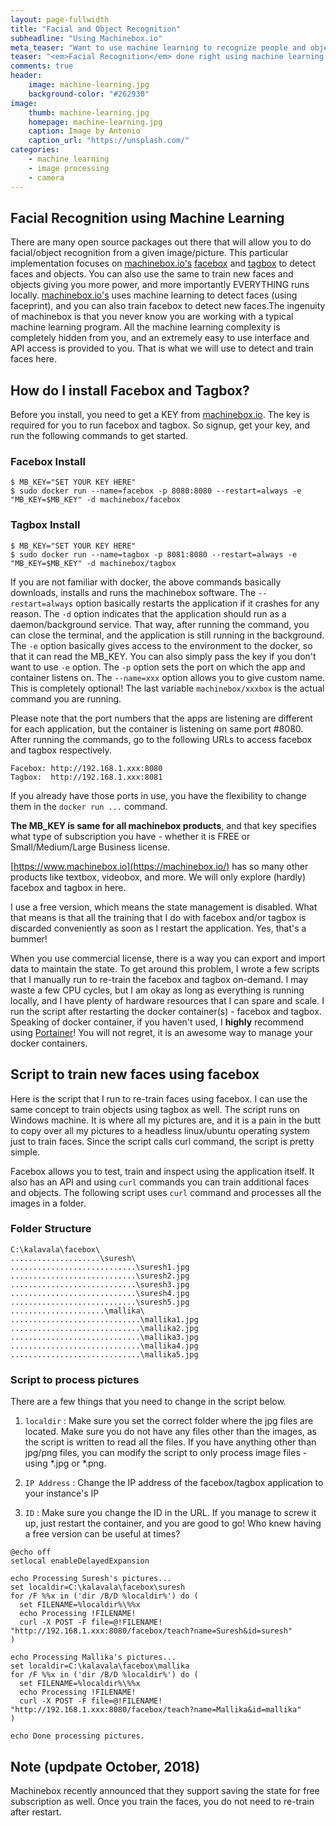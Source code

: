 ```yaml
---
layout: page-fullwidth
title: "Facial and Object Recognition"
subheadline: "Using Machinebox.io"
meta_teaser: "Want to use machine learning to recognize people and objects using your camera feed? Let's get started!"
teaser: "<em>Facial Recognition</em> done right using machine learning."
comments: true
header:
    image: machine-learning.jpg
    background-color: "#262930"
image:
    thumb: machine-learning.jpg
    homepage: machine-learning.jpg
    caption: Image by Antonio
    caption_url: "https://unsplash.com/"
categories:
    - machine learning
    - image processing
    - camera
---
```


## Facial Recognition using Machine Learning
There are many open source packages out there that will allow you to do facial/object recognition from a given image/picture. This particular implementation focuses on [machinebox.io's](https://www.machinebox.io) [facebox](https://machinebox.io/docs/facebox) and [tagbox](https://machinebox.io/docs/tagbox) to detect faces and objects. You can also use the same to train new faces and objects giving you more power, and more importantly EVERYTHING runs locally. [machinebox.io's](https://www.machinebox.io) uses machine learning to detect faces (using faceprint), and you can also train facebox to detect new faces.The ingenuity of machinebox is that you never know you are working with a typical machine learning program. All the machine learning complexity is completely hidden from you, and an extremely easy to use interface and API access is provided to you. That is what we will use to detect and train faces here.

## How do I install Facebox and Tagbox?
Before you install, you need to get a KEY from [machinebox.io](https://machinebox.io/). The key is required for you to run facebox and tagbox. So signup, get your key, and run the following commands to get started. 

### Facebox Install
```
$ MB_KEY="SET YOUR KEY HERE"
$ sudo docker run --name=facebox -p 8080:8080 --restart=always -e "MB_KEY=$MB_KEY" -d machinebox/facebox
```

### Tagbox Install
```
$ MB_KEY="SET YOUR KEY HERE"
$ sudo docker run --name=tagbox -p 8081:8080 --restart=always -e "MB_KEY=$MB_KEY" -d machinebox/tagbox
```

If you are not familiar with docker, the above commands basically downloads, installs and runs the machinebox software. 
The `--restart=always` option basically restarts the application if it crashes for any reason. 
The `-d` option indicates that the application should run as a daemon/background service. That way, after running the command, you can close the terminal, and the application is still running in the background. 
The `-e` option basically gives access to the environment to the docker, so that it can read the MB_KEY. You can also simply pass the key if you don't want to use `-e` option.
The `-p` option sets the port on which the app and container listens on.
The `--name=xxx` option allows you to give custom name. This is completely optional!
The last variable `machinebox/xxxbox` is the actual command you are running.

Please note that the port numbers that the apps are listening are different for each application, but the container is listening on same port #8080. After running the commands, go to the following URLs to access facebox and tagbox respectively.

```
Facebox: http://192.168.1.xxx:8080 
Tagbox:  http://192.168.1.xxx:8081
```

If you already have those ports in use, you have the flexibility to change them in the `docker run ...` command.

**The MB_KEY is same for all machinebox products**, and that key specifies what type of subscription you have - whether it is FREE or Small/Medium/Large Business license. 

[https://www.machinebox.io](https://machinebox.io/) has so many other products like textbox, videobox, and more. We will only explore (hardly) facebox and tagbox in here.

I use a free version, which means the state management is disabled. What that means is that all the training that I do with facebox and/or tagbox is discarded conveniently as soon as I restart the application. Yes, that's a bummer! 

When you use commercial license, there is a way you can export and import data to maintain the state. To get around this problem, I wrote a few scripts that I manually run to re-train the facebox and tagbox on-demand. I may waste a few CPU cycles, but I am okay as long as everything is running locally, and I have plenty of hardware resources that I can spare and scale. I run the script after restarting the docker container(s) - facebox and tagbox. Speaking of docker container, if you haven't used, I **highly** recommend using [Portainer](https://portainer.io/)! You will not regret, it is an awesome way to manage your docker containers.

## Script to train new faces using facebox

Here is the script that I run to re-train faces using facebox. I can use the same concept to train objects using tagbox as well. The script runs on Windows machine. It is where all my pictures are, and it is a pain in the butt to copy over all my pictures to a headless linux/ubuntu operating system just to train faces. Since the script calls curl command, the script is pretty simple.

Facebox allows you to test, train and inspect using the application itself. It also has an API and using `curl` commands you can train additional faces and objects. The following script uses `curl` command and processes all the images in a folder. 

### Folder Structure
```
C:\kalavala\facebox\
....................\suresh\
............................\suresh1.jpg
............................\suresh2.jpg
............................\suresh3.jpg
............................\suresh4.jpg
............................\suresh5.jpg
.....................\mallika\
.............................\mallika1.jpg
.............................\mallika2.jpg
.............................\mallika3.jpg
.............................\mallika4.jpg
.............................\mallika5.jpg
```

### Script to process pictures
There are a few things that you need to change in the script below.

1. `localdir` : Make sure you set the correct folder where the jpg files are located. Make sure you do not have any files other than the images, as the script is written to read all the files. If you have anything other than jpg/png files, you can modify the script to only process image files - using *.jpg or *.png.

2. `IP Address` : Change the IP address of the facebox/tagbox application to your instance's IP

3. `ID` : Make sure you change the ID in the URL. If you manage to screw it up, just restart the container, and you are good to go! Who knew having a free version can be useful at times?

```
@echo off 
setlocal enableDelayedExpansion

echo Processing Suresh's pictures...
set localdir=C:\kalavala\facebox\suresh
for /F %%x in ('dir /B/D %localdir%') do (
  set FILENAME=%localdir%\%%x
  echo Processing !FILENAME!
  curl -X POST -F file=@!FILENAME! "http://192.168.1.xxx:8080/facebox/teach?name=Suresh&id=suresh"
)

echo Processing Mallika's pictures...
set localdir=C:\kalavala\facebox\mallika
for /F %%x in ('dir /B/D %localdir%') do (
  set FILENAME=%localdir%\%%x
  echo Processing !FILENAME!
  curl -X POST -F file=@!FILENAME! "http://192.168.1.xxx:8080/facebox/teach?name=Mallika&id=mallika"
)

echo Done processing pictures.
```
## Note (updpate October, 2018)

Machinebox recently announced that they support saving the state for free subscription as well. Once you train the faces, you do not need to re-train after restart.